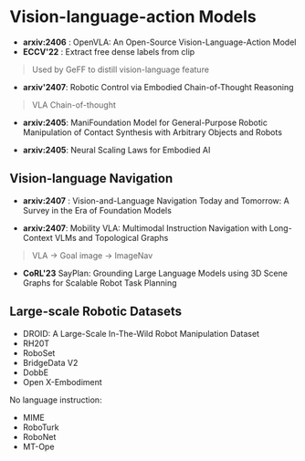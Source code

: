 # Vision-language-action Models

* **arxiv:2406** : OpenVLA: An Open-Source Vision-Language-Action Model
* **ECCV'22** : Extract free dense labels from clip
> Used by GeFF to distill vision-language feature

* **arxiv'2407**: Robotic Control via Embodied Chain-of-Thought Reasoning
> VLA Chain-of-thought

* **arxiv:2405**: ManiFoundation Model for General-Purpose Robotic Manipulation of
Contact Synthesis with Arbitrary Objects and Robots

* **arxiv:2405**: Neural Scaling Laws for Embodied AI

## Vision-language Navigation

* **arxiv:2407** : Vision-and-Language Navigation Today and Tomorrow: A Survey in the Era of Foundation Models

* **arxiv:2407**: Mobility VLA: Multimodal Instruction Navigation with Long-Context VLMs and Topological Graphs
> VLA -> Goal image -> ImageNav

* **CoRL'23** SayPlan: Grounding Large Language Models using 3D Scene Graphs for Scalable Robot Task Planning

## Large-scale Robotic Datasets

* DROID: A Large-Scale In-The-Wild Robot Manipulation Dataset
* RH20T
* RoboSet
* BridgeData V2
* DobbE
* Open X-Embodiment

No language instruction:
* MIME
* RoboTurk
* RoboNet
* MT-Ope

